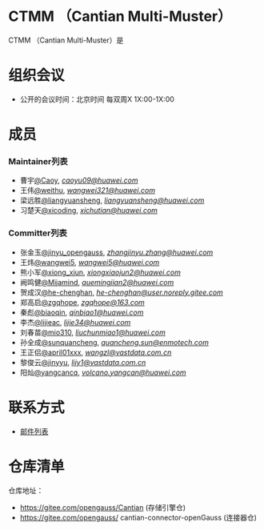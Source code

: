 ﻿# CTMM （Cantian Multi-Muster）

CTMM （Cantian Multi-Muster）是

# 组织会议

- 公开的会议时间：北京时间 每双周X 1X:00-1X:00

# 成员

### Maintainer列表

- 曹宇[@Caoy](https://gitee.com/Caoy), *caoyu09@huawei.com*
- 王伟[@weithu](https://gitee.com/weithu), *wangwei321@huawei.com*
- 梁远胜[@liangyuansheng](https://gitee.com/liangyuansheng), *liangyuansheng@huawei.com*
- 习楚天[@xicoding](https://gitee.com/xicoding), *xichutian@huawei.com*

### Committer列表

- 张金玉[@jinyu_opengauss](https://gitee.com/jinyu_opengauss), *zhangjinyu.zhang@huawei.com*
- 王炜[@wangwei5](https://gitee.com/wangwei5), *wangwei5@huawei.com*
- 熊小军[@xiong_xjun](https://gitee.com/xiong_xjun), *xiongxiaojun2@huawei.com*
- 阙鸣健[@Mijamind](https://gitee.com/Mijamind), *quemingjian2@huawei.com*
- 贺成汉[@he-chenghan](https://gitee.com/he-chenghan), *he-chenghan@user.noreply.gitee.com*
- 郑高启[@zgqhope](https://gitee.com/zgqhope), *zgqhope@163.com*
- 秦彪[@biaoqin](https://gitee.com/biaoqin), *qinbiao1@huawei.com*
- 李杰[@lijieac](https://gitee.com/lijieac), *lijie34@huawei.com*
- 刘春苗[@mio310](https://gitee.com/mio310), *liuchunmiao1@huawei.com*
- 孙全成[@sunquancheng](https://gitee.com/sunquancheng), *quancheng.sun@enmotech.com*
- 王正侣[@april01xxx](https://gitee.com/april01xxx), *wangzl@vastdata.com.cn*
- 黎俊云[@jinyyu](https://gitee.com/jinyyu), *lijy1@vastdata.com.cn*
- 阳灿[@yangcancq](https://gitee.com/yangcancq), *volcano.yangcan@huawei.com*

# 联系方式

- [邮件列表](待补充)

# 仓库清单

仓库地址：

- https://gitee.com/opengauss/Cantian    (存储引擎仓)
- https://gitee.com/opengauss/ cantian-connector-openGauss    (连接器仓)


